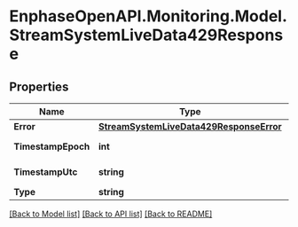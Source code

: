 # EnphaseOpenAPI.Monitoring.Model.StreamSystemLiveData429Response

## Properties

Name | Type | Description | Notes
------------ | ------------- | ------------- | -------------
**Error** | [**StreamSystemLiveData429ResponseError**](StreamSystemLiveData429ResponseError.md) |  | [optional] 
**TimestampEpoch** | **int** | Timestamp in epoch format. | [optional] 
**TimestampUtc** | **string** | Timestamp in UTC format. | [optional] 
**Type** | **string** | request_exceeded_error | [optional] 

[[Back to Model list]](../README.md#documentation-for-models) [[Back to API list]](../README.md#documentation-for-api-endpoints) [[Back to README]](../README.md)

